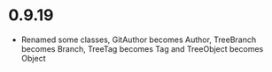 # 0.9.19

* Renamed some classes, GitAuthor becomes Author, TreeBranch becomes Branch, TreeTag becomes Tag and TreeObject becomes Object